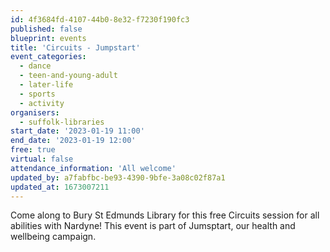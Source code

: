 ```yaml
---
id: 4f3684fd-4107-44b0-8e32-f7230f190fc3
published: false
blueprint: events
title: 'Circuits - Jumpstart'
event_categories:
  - dance
  - teen-and-young-adult
  - later-life
  - sports
  - activity
organisers:
  - suffolk-libraries
start_date: '2023-01-19 11:00'
end_date: '2023-01-19 12:00'
free: true
virtual: false
attendance_information: 'All welcome'
updated_by: a7fabfbc-be93-4390-9bfe-3a08c02f87a1
updated_at: 1673007211
---
```

Come along to Bury St Edmunds Library for this free Circuits session for all abilities with Nardyne! This event is part of Jumsptart, our health and wellbeing campaign.